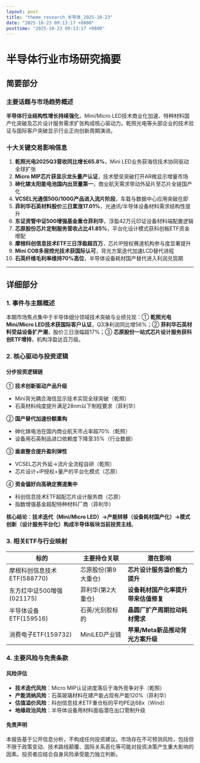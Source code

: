 ```yaml
---
layout: post
title: "theme_research_半导体_2025-10-23"
date: "2025-10-23 09:13:17 +0800"
posttime: "2025-10-23 09:13:17 +0800"
---
```


# 半导体行业市场研究摘要

## 简要部分
### 主要话题与市场趋势概述
**半导体行业结构性增长持续强化**，Mini/Micro LED技术商业化加速、特种材料国产化突破及芯片设计服务需求扩张构成核心驱动力。乾照光电等头部企业的技术验证与国际客户突破显示行业正向创新周期演进。

### 十大关键交易影响信息
1. **乾照光电2025Q3营收同比增长65.8%**，Mini LED业务获海信技术协同驱动全球扩张  
2. **Micro MIP芯片获显示龙头量产认证**，技术壁垒突破打开AR微显示增量市场  
3. **砷化镓太阳能电池国内出货量第一**，商业航天需求带动外延片至芯片全链国产化  
4. **VCSEL光通信50G/100G产品进入流片阶段**，车载与数据中心应用突破在即  
5. **菲利华石英材料股价三日累涨17.01%**，光通讯/半导体设备材料需求结构性提升  
6. **东证资管中证500增强基金重仓菲利华**，浮盈42万元印证设备材料端配置逻辑  
7. **芯原股份芯片定制服务营收占比41.85%**，平台化设计模式获科创板ETF资金增配  
8. **摩根科创信息技术ETF三日浮盈超百万**，芯片IP授权赛道机构参与度显著提升  
9. **Mini COB多层控光技术获国际认可**，背光方案迭代加速LCD替代进程  
10. **石英纤维毛利率维持70%高位**，半导体设备耗材国产替代进入利润兑现期  

---

## 详细部分
### 1. 事件与主题概述
本期市场焦点集中于半导体细分领域技术突破与业绩兑现：① **乾照光电Mini/Micro LED技术获国际客户认证**，Q3净利润同比增56%；② **菲利华石英材料受益设备扩产潮**，股价三日涨幅超17%；③ **芯原股份一站式芯片设计服务获科创ETF增持**，机构浮盈达百万级。

### 2. 核心驱动与投资逻辑
#### 分步投资逻辑链
① **技术创新驱动产品升级**  
- Mini背光耦合海信显示技术实现全球突破（乾照）  
- 石英材料纯度提升满足28nm以下制程要求（菲利华）  

② **国产替代加速份额重构**  
- 砷化镓电池在国内商业航天市占率超70%（乾照）  
- 设备用石英制品进口依赖度下降至35%（行业数据）  

③ **垂直整合提升盈利弹性**  
- VCSEL芯片外延→流片全流程自研（乾照）  
- 芯片设计+IP授权+量产的平台化模式（芯原）  

④ **资金偏好向高确定赛道集中**  
- 科创信息技术ETF超配芯片设计服务商（芯原）  
- 指数增强基金超配特种材料厂商（菲利华）  

**核心结论**：**技术迭代（Mini/Micro LED）→产能转移（设备耗材国产化）→模式创新（设计服务平台化）构成半导体板块当前投资主线**。

### 3. 相关ETF与行业映射
| 标的                      | 主要持仓关联          | 潜在影响                          |
|---------------------------|-----------------------|----------------------------------|
| 摩根科创信息技术ETF(588770) | 芯原股份(第9大重仓)   | **芯片设计服务溢价能力提升**       |
| 东方红中证500增强(021175)  | 菲利华(第2大重仓)     | **设备耗材国产化率提升带来估值修复** |
| 半导体设备ETF(159516)      | 石英/光刻胶标的       | **晶圆厂扩产周期拉动耗材需求**     |
| 消费电子ETF(159732)        | MiniLED产业链         | **苹果/Meta新品推动背光方案升级**  |

### 4. 主要风险与免责条款
#### 风险评估
- **技术迭代风险**：Micro MIP认证进度落后于海外竞争对手（乾照）  
- **产能消纳风险**：石英玻璃材料在建产能占现有产能120%（菲利华）  
- **估值溢价风险**：科创信息技术ETF重仓标的平均PE达68x（Wind）  
- **地缘政治风险**：半导体设备用材料面临潜在出口管制升级  

#### 免责声明
本报告基于公开信息分析，不构成任何投资建议。市场存在不可预测风险，包括但不限于政策变动、技术路线颠覆、国际关系恶化等可能对投资决策产生重大影响的因素。投资者应结合自身风险承受能力独立判断。